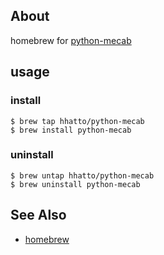 ## About
homebrew for [python-mecab](http://mecab.googlecode.com/svn/trunk/mecab/doc/bindings.html)

## usage

### install
```
$ brew tap hhatto/python-mecab
$ brew install python-mecab
```

### uninstall
```
$ brew untap hhatto/python-mecab
$ brew uninstall python-mecab
```

## See Also
  * [homebrew](http://brew.sh/)
